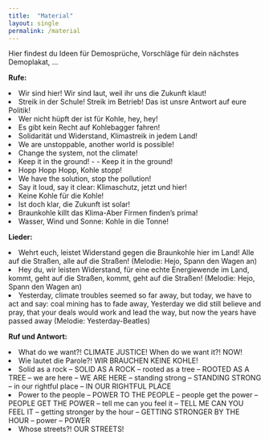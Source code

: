 ```yaml
---
title:  "Material"
layout: single
permalink: /material
---
```


Hier findest du Ideen für Demosprüche, Vorschläge für dein nächstes Demoplakat, ...

<b> Rufe: </b> <br>
<li> Wir sind hier! Wir sind laut, weil ihr uns die Zukunft klaut!
<li> Streik in der Schule! Streik im Betrieb! Das ist unsre Antwort auf eure Politik!
<li> Wer nicht hüpft der ist für Kohle, hey, hey!
<li> Es gibt kein Recht auf Kohlebagger fahren!
<li> Solidarität und Widerstand, Klimastreik in jedem Land!
<li> We are unstoppable, another world is possible!
<li> Change the system, not the climate!
<li> Keep it in the ground! - - Keep it in the ground!
<li> Hopp Hopp Hopp, Kohle stopp!
<li> We have the solution, stop the pollution!
<li> Say it loud, say it clear: Klimaschutz, jetzt und hier!
<li> Keine Kohle für die Kohle!
<li> Ist doch klar, die Zukunft ist solar!
<li> Braunkohle killt das Klima-Aber Firmen finden’s prima!
<li> Wasser, Wind und Sonne: Kohle in die Tonne!
  
<b> Lieder:  </b> <br>
<li> Wehrt euch, leistet Widerstand gegen die Braunkohle hier im Land! Alle auf die Straßen, alle auf die Straßen! (Melodie: Hejo, Spann den Wagen an)
<li> Hey du, wir leisten Widerstand, für eine echte Energiewende im Land, kommt, geht auf die Straßen, kommt, geht auf die Straßen! (Melodie: Hejo, Spann den Wagen an)
<li> Yesterday, climate troubles seemed so far away, but today, we have to act and say: coal mining has to fade away, Yesterday we did still believe and pray, that your deals would work and lead the way, but now the years have passed away (Melodie: Yesterday-Beatles)
  
<b> Ruf und Antwort:  </b>  <br>
<li> What do we want?! CLIMATE JUSTICE! When do we want it?! NOW!
<li> Wie lautet die Parole?! WIR BRAUCHEN KEINE KOHLE!
<li> Solid as a rock – SOLID AS A ROCK – rooted as a tree – ROOTED AS A TREE – we are here – WE ARE HERE – standing strong – STANDING STRONG – in our rightful place – IN OUR RIGHTFUL PLACE
<li> Power to the people – POWER TO THE PEOPLE – people get the power – PEOPLE GET THE POWER – tell me can you feel it – TELL ME CAN YOU FEEL IT – getting stronger by the hour – GETTING STRONGER BY THE HOUR – power – POWER
<li> Whose streets?! OUR STREETS!
